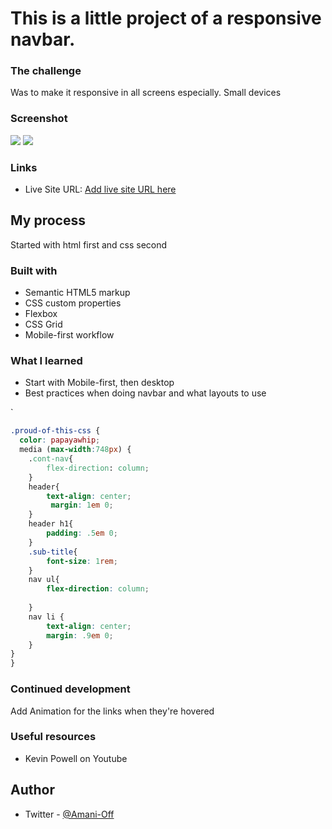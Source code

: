 
# This is a little project of a responsive navbar. 


### The challenge

Was to make it responsive in all screens especially. Small devices

### Screenshot
 ![](Images/Mobiledesing.png)
  ![](Images/Desktopdesing.png)
### Links

- Live Site URL: [Add live site URL here](https://your-live-site-url.com)

## My process

Started with html first and css second

### Built with

- Semantic HTML5 markup
- CSS custom properties
- Flexbox
- CSS Grid
- Mobile-first workflow


### What I learned

* Start with Mobile-first, then desktop
* Best practices when doing navbar and what layouts to use 

`
```css
.proud-of-this-css {
  color: papayawhip;
  media (max-width:748px) {
    .cont-nav{
        flex-direction: column;
    }
    header{
        text-align: center;
         margin: 1em 0; 
    }
    header h1{
        padding: .5em 0;
    }
    .sub-title{
        font-size: 1rem;
    }
    nav ul{
        flex-direction: column;
        
    }
    nav li {
        text-align: center;
        margin: .9em 0;
    }
}
}
```



### Continued development

Add Animation for the links when they're hovered


### Useful resources

- Kevin Powell on Youtube

## Author

- Twitter - [@Amani-Off](https://www.twitter.com/@Amani-Off)


